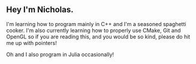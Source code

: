## Hey I'm Nicholas.

I'm learning how to program mainly in C++ and I'm a seasoned spaghetti cooker. 
I'm also currently learning how to properly use CMake, Git and OpenGL so if you are reading this, and you would be so kind, please do hit me up with pointers!  


Oh and I also program in Julia occasionally!
<!---
Coziyu/Coziyu is a ✨ special ✨ repository because its `README.md` (this file) appears on your GitHub profile.
You can click the Preview link to take a look at your changes.
--->
